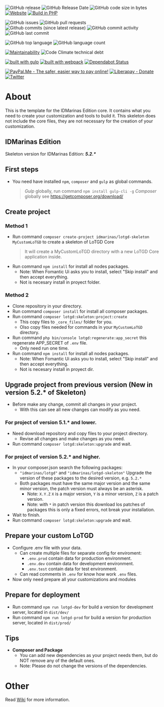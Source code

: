 ![GitHub release](https://img.shields.io/github/release/idmarinas/lotgd-skeleton.svg)
![GitHub Release Date](https://img.shields.io/github/release-date/idmarinas/lotgd-skeleton.svg)
![GitHub code size in bytes](https://img.shields.io/github/languages/code-size/idmarinas/lotgd-skeleton)
[![Website](https://img.shields.io/website-up-down-green-red/https/lotgd.infommo.es.svg?label=lotgd-demo)](https://lotgd.infommo.es)
[![Build in PHP](https://img.shields.io/badge/PHP-^7.3-8892BF.svg?logo=php)](http://php.net/)

![GitHub issues](https://img.shields.io/github/issues/idmarinas/lotgd-skeleton.svg)
![GitHub pull requests](https://img.shields.io/github/issues-pr/idmarinas/lotgd-skeleton.svg)
![Github commits (since latest release)](https://img.shields.io/github/commits-since/idmarinas/lotgd-skeleton/latest.svg)
![GitHub commit activity](https://img.shields.io/github/commit-activity/w/idmarinas/lotgd-skeleton.svg)
![GitHub last commit](https://img.shields.io/github/last-commit/idmarinas/lotgd-skeleton.svg)

![GitHub top language](https://img.shields.io/github/languages/top/idmarinas/lotgd-skeleton.svg)
![GitHub language count](https://img.shields.io/github/languages/count/idmarinas/lotgd-skeleton.svg)

[![Maintainability](https://api.codeclimate.com/v1/badges/4553239eac9e717f1cce/maintainability)](https://codeclimate.com/github/idmarinas/lotgd-skeleton/maintainability)
![Code Climate technical debt](https://img.shields.io/codeclimate/tech-debt/idmarinas/lotgd-skeleton?cacheSeconds=86400)

[![built with gulp](https://img.shields.io/badge/gulp-builds_this_project-eb4a4b.svg?logo=gulp)](http://gulpjs.com/)
[![built with webpack](https://img.shields.io/badge/webpack-builds_javascript-175d96.svg?logo=webpack)](https://webpack.js.org)
[![Dependabot Status](https://api.dependabot.com/badges/status?host=github&repo=idmarinas/lotgd-skeleton)](https://dependabot.com)

[![PayPal.Me - The safer, easier way to pay online!](https://img.shields.io/badge/donate-help_my_project-ffaa29.svg?logo=paypal&cacheSeconds=86400)](https://www.paypal.me/idmarinas)
[![Liberapay - Donate](https://img.shields.io/liberapay/receives/IDMarinas.svg?logo=liberapay&cacheSeconds=86400)](https://liberapay.com/IDMarinas/donate)
[![Twitter](https://img.shields.io/twitter/url/http/shields.io.svg?style=social&cacheSeconds=86400)](https://twitter.com/idmarinas)

# About

This is the template for the IDMarinas Edition core. It contains what you need to create your customization and tools to build it.
This skeleton does not include the core files, they are not necessary for the creation of your customization.

## IDMarinas Edition

Skeleton version for IDMarinas Edition: **_5.2.*_**

## First steps

-   You need have installed `npm`, `composer` and `gulp` as global commands.

    >   _Gulp_ globally, run command `npm install gulp-cli -g`
    >   _Composer_ globally see https://getcomposer.org/download/

## Create project

### Method 1

-   Run command `composer create-project idmarinas/lotgd-skeleton MyCustomLoTGD` to create a skeleton of LoTGD Core
    >   It will create a MyCustomLoTGD directory with a new LoTGD Core application inside.
-   Run command `npm install` for install all nodes packages.
    -   Note: When Fomantic Ui asks you to install, select "Skip install" and then accept everything.
    -   Not is necesary install in proyect folder.

### Method 2

-   Clone repository in your directory.
-   Run command `composer install` for install all composer packages.
-   Run command `composer lotgd:skeleton:project:create`
    -   This copy files to `_core_files/` folder for you.
    -   Olso copy files needed for commands in your `MyCustomLoTGD` directory.
-   Run command `php bin/console lotgd:regenerate:app_secret` this regenerate APP_SECRET of `.env` file.
    - Only need run one time.
-   Run command `npm install` for install all nodes packages.
    -   Note: When Fomantic Ui asks you to install, select "Skip install" and then accept everything.
    -   Not is necesary install in proyect dir.

## Upgrade project from previous version (New in version 5.2.* of Skeleton)

-   Before make any change, commit all changes in your project. 
    -   With this can see all new changes can modify as you need.

### For project of version 5.1.* and lower.

-   Need download repository and copy files to your project directory. 
    -   Revise all changes and make changes as you need.
-   Run command `composer lotgd:skeleton:upgrade` and wait.

### For project of version 5.2.* and higher.

-   In your composer.json search the following packages:
    -   `"idmarinas/lotgd"` and `"idmarinas/lotgd-skeleton"` Upgrade the version of these packages to the desired version, e.g. `5.2.*`
    -   Both packages must have the same major version and the same minor version, the patch version must always be an asterisk.
        -   Note: `X.Y.Z` `X` is a major version, `Y` is a minor version, `Z` is a patch version.
        -   Note: with `*` in patch version this download los patches of packages this is only a fixed errors, not break your installation.
-   Wait to finish.
-   Run command `composer lotgd:skeleton:upgrade` and wait.


## Prepare your custom LoTGD

-   Configure .env file with your data.
    -   Can create multiple files for separate config for enviroment:
        -   `.env.prod` contain data for production environment.
        -   `.env.dev` contain data for development environment.
        -   `.env.test` contain data for test environment.
    -   Can read comments in `.env` for know how work `.env` files.
-   Now only need prepare all your customizations and modules

## Prepare for deployment

-   Run command `npm run lotgd-dev` for build a version for development server, located in `dist/dev/`
-   Run command `npm run lotgd-prod` for build a version for production server, located in `dist/prod/`

## Tips
-   **Composer and Package**
    -   You can add new dependencies as your project needs them, but do NOT remove any of the default ones.
    -   Note: Please do not change the versions of the dependencies.

# Other

Read [Wiki](https://github.com/idmarinas/lotgd-skeleton/wiki) for more information.
